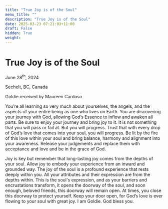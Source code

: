 ```yaml
---
title: "True Joy is of the Soul"
menu_title: ""
description: "True Joy is of the Soul"
date: 2025-03-23 07:21:03+11:00
draft: False
hidden: True
weight:
---
```

# True Joy is of the Soul

June 28<sup>th</sup>, 2024

Sechelt, BC, Canada

Goldie received by Maureen Cardoso

You’re all learning so very much about yourselves, the angels, and the aspects of your entire being as one who lives on Earth. You are discovering your journey with God, allowing God’s Essence to inflow and awaken all parts. Be sure to enjoy your journey and bring joy to it. It is not something that you will pass or fail at. But you will progress. Trust that with every drop of God’s love that comes into your soul, you will progress. Be lit by the fire of this love within your soul and bring balance, harmony and alignment into your awareness. Release your judgements and replace them with acceptance and love and be in the grace of God.

Joy is key but remember that long-lasting joy comes from the depths of your soul. Allow joy to embody your experience from an inward and grounded way. The joy of the soul is a profound experience that rests deeply within you. All your attributes and their expression are from the depths within. This is the soul's expression, and as your barriers and encrustations transform, it opens the doorway of the soul, and soon enough, beloved friends, this doorway will remain open. At times, you close this doorway to protect yourself. Keep your door open, for God’s love is ever flowing to your soul with great joy. I am Goldie. God bless you.

